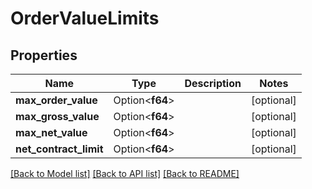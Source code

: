 # OrderValueLimits

## Properties

Name | Type | Description | Notes
------------ | ------------- | ------------- | -------------
**max_order_value** | Option<**f64**> |  | [optional]
**max_gross_value** | Option<**f64**> |  | [optional]
**max_net_value** | Option<**f64**> |  | [optional]
**net_contract_limit** | Option<**f64**> |  | [optional]

[[Back to Model list]](../README.md#documentation-for-models) [[Back to API list]](../README.md#documentation-for-api-endpoints) [[Back to README]](../README.md)


